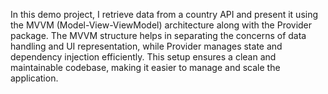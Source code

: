In this demo project, I retrieve data from a country API and present it using the MVVM (Model-View-ViewModel) architecture along with the Provider package. The MVVM structure helps in separating the concerns of data handling and UI representation, while Provider manages state and dependency injection efficiently. This setup ensures a clean and maintainable codebase, making it easier to manage and scale the application.

